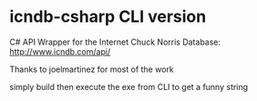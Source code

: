 icndb-csharp CLI version
========================  
C# API Wrapper for the Internet Chuck Norris Database: http://www.icndb.com/api/

Thanks to joelmartinez for most of the work  

simply build then execute the exe from CLI to get a funny string
```